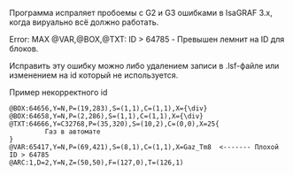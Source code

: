Программа испраляет пробоемы с G2 и G3 ошибками в IsaGRAF 3.x, когда виpуально всё должно работать.

Error: MAX @VAR,@BOX,@TXT: ID > 64785 - Превышен лемнит на ID для блоков.

Исправить эту ошибку можно либо удалением записи в .lsf-файле или изменением на id который не используется.

Пример некорректного id
```
@BOX:64656,Y=N,P=(19,283),S=(1,1),C=(1,1),X={\div}
@BOX:64658,Y=N,P=(2,286),S=(1,1),C=(1,1),X={\div}
@TXT:64666,Y=C32768,P=(35,320),S=(10,2),C=(0,0),X=25{
         Газ в автомате  
}
@VAR:65417,Y=N,P=(69,421),S=(8,1),C=(1,1),X=Gaz_Tm8  <------- Плохой ID > 64785
@ARC:1,D=2,Y=N,Z=(50,50),F=(127,0),T=(126,1)
```
